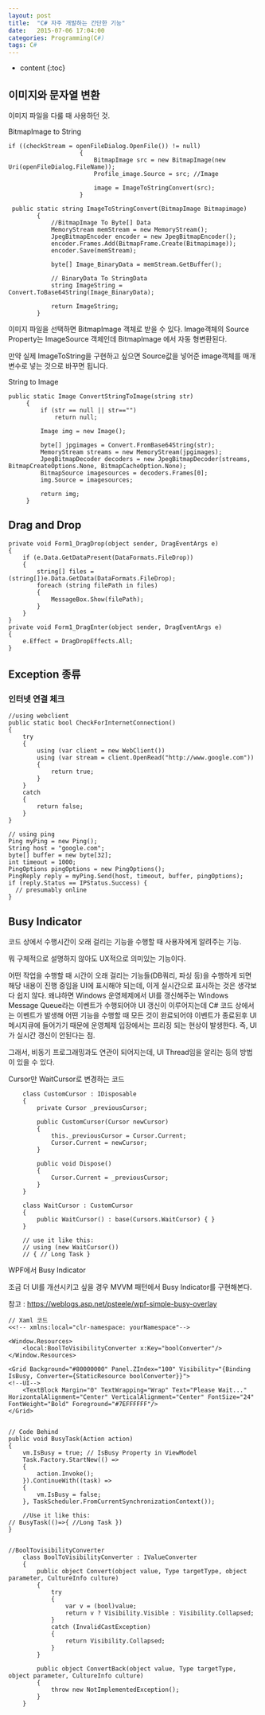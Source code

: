 ```yaml
---
layout: post
title:  "C# 자주 개발하는 간단한 기능"
date:   2015-07-06 17:04:00
categories: Programming(C#)
tags: C#
---
```


* content
{:toc}



## 이미지와 문자열 변환

이미지 파일을 다룰 때 사용하던 것.

BitmapImage to String
```
if ((checkStream = openFileDialog.OpenFile()) != null)
                    {
                        BitmapImage src = new BitmapImage(new Uri(openFileDialog.FileName));
                        Profile_image.Source = src; //Image
 
                        image = ImageToStringConvert(src);
                    }
 
 public static string ImageToStringConvert(BitmapImage Bitmapimage)
        {
            //BitmapImage To Byte[] Data
            MemoryStream memStream = new MemoryStream();
            JpegBitmapEncoder encoder = new JpegBitmapEncoder();
            encoder.Frames.Add(BitmapFrame.Create(Bitmapimage));
            encoder.Save(memStream);
 
            byte[] Image_BinaryData = memStream.GetBuffer();
 
            // BinaryData To StringData
            string ImageString = Convert.ToBase64String(Image_BinaryData);
 
            return ImageString;
        }
```

이미지 파일을 선택하면 BitmapImage 객체로 받을 수 있다.
Image객체의 Source Property는 ImageSource 객체인데 BitmapImage 에서 자동 형변환된다.

만약 실제 ImageToString을 구현하고 싶으면 Source값을 넣어준 image객체를 매개변수로 넣는 것으로 바꾸면 됩니다.

String to Image
```
public static Image ConvertStringToImage(string str)
     {
         if (str == null || str=="")
             return null;
 
         Image img = new Image();
 
         byte[] jpgimages = Convert.FromBase64String(str);
         MemoryStream streams = new MemoryStream(jpgimages);
         JpegBitmapDecoder decoders = new JpegBitmapDecoder(streams, BitmapCreateOptions.None, BitmapCacheOption.None);
         BitmapSource imagesources = decoders.Frames[0];
         img.Source = imagesources;
 
         return img;
     }
```

## Drag and Drop

```
private void Form1_DragDrop(object sender, DragEventArgs e)
{
	if (e.Data.GetDataPresent(DataFormats.FileDrop))
	{
		string[] files = (string[])e.Data.GetData(DataFormats.FileDrop);
		foreach (string filePath in files)
		{
			MessageBox.Show(filePath);
		}
	}
}
private void Form1_DragEnter(object sender, DragEventArgs e)
{
	e.Effect = DragDropEffects.All;
}
```

## Exception 종류

### 인터넷 연결 체크
```
//using webclient
public static bool CheckForInternetConnection()
{
    try
    {
        using (var client = new WebClient())
        using (var stream = client.OpenRead("http://www.google.com"))
        {
            return true;
        }
    }
    catch
    {
        return false;
    }
}
  
// using ping
Ping myPing = new Ping();
String host = "google.com";
byte[] buffer = new byte[32];
int timeout = 1000;
PingOptions pingOptions = new PingOptions();
PingReply reply = myPing.Send(host, timeout, buffer, pingOptions);
if (reply.Status == IPStatus.Success) {
  // presumably online
}
```

## Busy Indicator
코드 상에서 수행시간이 오래 걸리는 기능을 수행할 때 사용자에게 알려주는 기능.

뭐 구체적으로 설명하지 않아도 UX적으로 의미있는 기능이다.

어떤 작업을 수행할 때 시간이 오래 걸리는 기능들(DB쿼리, 파싱 등)을 수행하게 되면 해당 내용이 진행 중임을 UI에 표시해야 되는데, 이게 실시간으로 표시하는 것은 생각보다 쉽지 않다. 왜냐하면 Windows 운영체제에서 UI를 갱신해주는 Windows Message Queue라는 이벤트가 수행되어야 UI 갱신이 이루어지는데 C# 코드 상에서는 이벤트가 발생해 어떤 기능을 수행할 때 모든 것이 완료되어야 이벤트가 종료된후 UI 메시지큐에 들어가기 때문에 운영체제 입장에서는 프리징 되는 현상이 발생한다. 즉, UI가 실시간 갱신이 안된다는 점.

그래서, 비동기 프로그래밍과도 연관이 되어지는데, UI Thread임을 알리는 등의 방법이 있을 수 있다.

Cursor만 WaitCursor로 변경하는 코드

```
    class CustomCursor : IDisposable
    {
        private Cursor _previousCursor;

        public CustomCursor(Cursor newCursor)
        {
            this._previousCursor = Cursor.Current;
            Cursor.Current = newCursor;
        }

        public void Dispose()
        {
            Cursor.Current = _previousCursor;
        }
    }

    class WaitCursor : CustomCursor
    {
        public WaitCursor() : base(Cursors.WaitCursor) { }
    }
    
    // use it like this:
    // using (new WaitCursor())
    // { // Long Task }
```

WPF에서 Busy Indicator

조금 더 UI를 개선시키고 싶을 경우 MVVM 패턴에서 Busy Indicator를 구현해본다.

참고 : https://weblogs.asp.net/psteele/wpf-simple-busy-overlay
```
// Xaml 코드
<<!-- xmlns:local="clr-namespace: yourNamespace"-->

<Window.Resources>
	<local:BoolToVisibilityConverter x:Key="boolConverter"/>
</Window.Resources>

<Grid Background="#80000000" Panel.ZIndex="100" Visibility="{Binding IsBusy, Converter={StaticResource boolConverter}}">
<!--UI-->
	<TextBlock Margin="0" TextWrapping="Wrap" Text="Please Wait..." HorizontalAlignment="Center" VerticalAlignment="Center" FontSize="24" FontWeight="Bold" Foreground="#7EFFFFFF"/>
</Grid>


// Code Behind
public void BusyTask(Action action)
{
	vm.IsBusy = true; // IsBusy Property in ViewModel
	Task.Factory.StartNew(() =>
	{
		action.Invoke();
	}).ContinueWith((task) =>
    {
    	vm.IsBusy = false;
    }, TaskScheduler.FromCurrentSynchronizationContext());
    
    //Use it like this:
// BusyTask(()=>{ //Long Task })
}


//BoolTovisibilityConverter
    class BoolToVisibilityConverter : IValueConverter
    {
        public object Convert(object value, Type targetType, object parameter, CultureInfo culture)
        {
            try
            {
                var v = (bool)value;
                return v ? Visibility.Visible : Visibility.Collapsed;
            }
            catch (InvalidCastException)
            {
                return Visibility.Collapsed;
            }
        }

        public object ConvertBack(object value, Type targetType, object parameter, CultureInfo culture)
        {
            throw new NotImplementedException();
        }
    }


```




